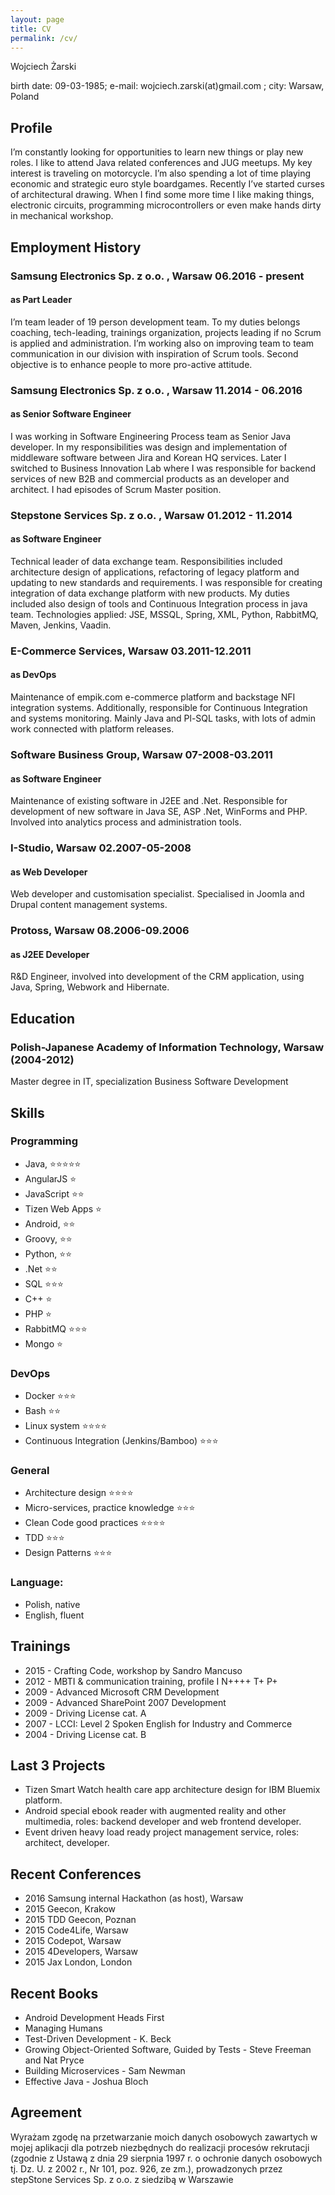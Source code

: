 ```yaml
---
layout: page
title: CV
permalink: /cv/
---
```


Wojciech Żarski

birth date: 09-03-1985; e-mail: wojciech.zarski(at)gmail.com ; city: Warsaw, Poland

## Profile

I’m constantly looking for opportunities to learn new things or play new roles. I like to attend Java related conferences and JUG meetups.
My key interest is traveling on motorcycle. I’m also spending a lot of time playing economic and strategic euro style boardgames. Recently I’ve started curses of architectural drawing. When I find some more time I like making things, electronic circuits, programming microcontrollers or even make hands dirty in mechanical workshop.

## Employment History
### Samsung Electronics Sp. z o.o. , Warsaw 	06.2016 - present 
#### as Part Leader
I’m team leader of 19 person development team. To my duties belongs coaching, tech-leading, trainings organization, projects leading if no Scrum is applied and administration. I’m working also on improving team to team communication in our division with inspiration of Scrum tools. Second objective is to enhance people to more pro-active attitude.

### Samsung Electronics Sp. z o.o. , Warsaw 	11.2014 - 06.2016
#### as Senior Software Engineer
I was working in Software Engineering Process team as Senior Java developer. 
In my responsibilities was design and implementation of middleware  software between Jira and Korean HQ services. Later I switched to Business Innovation Lab where I was responsible for backend services of new B2B and commercial products as an developer and architect.
I had episodes of Scrum Master position.

### Stepstone Services Sp. z o.o. , Warsaw 	01.2012 - 11.2014
#### as Software Engineer
Technical leader of data exchange team. Responsibilities included architecture design of applications, refactoring of legacy platform and updating to new standards and requirements. I was responsible for creating integration of data exchange platform with new products. My duties included also design of tools and Continuous Integration process in java team. Technologies applied: JSE, MSSQL, Spring, XML, Python, RabbitMQ, Maven, Jenkins, Vaadin.

### E-Commerce Services, Warsaw 	03.2011-12.2011
#### as DevOps
Maintenance of empik.com e-commerce platform and backstage NFI integration systems. Additionally, responsible for Continuous Integration and systems monitoring. Mainly Java and Pl-SQL tasks, with lots of admin work connected with platform releases.

### Software Business Group, Warsaw 	07-2008-03.2011
#### as Software Engineer
Maintenance of existing software in J2EE and .Net. Responsible for development of new software in Java SE, ASP .Net, WinForms and PHP. Involved into analytics process and administration tools.

### I-Studio, Warsaw 	02.2007-05-2008
#### as Web Developer
Web developer and customisation specialist. Specialised in Joomla and Drupal content management systems. 


### Protoss, Warsaw 	08.2006-09.2006
#### as J2EE Developer
R&D Engineer, involved into development of the CRM application, using Java, Spring, Webwork and Hibernate.


## Education

### Polish-Japanese Academy of Information Technology, Warsaw (2004-2012)
Master degree in IT, specialization Business Software Development


## Skills
### Programming

* Java, :star::star::star::star::star:
* AngularJS :star:
* JavaScript :star::star:
* Tizen Web Apps :star:
* Android, :star::star:
* Groovy, :star::star:
* Python, :star::star:
* .Net :star::star:
* SQL :star::star::star:
* C++ :star:
* PHP :star:
* RabbitMQ :star::star::star:
* Mongo :star:

### DevOps

* Docker :star::star::star:
* Bash :star::star:
* Linux system :star::star::star::star:
* Continuous Integration (Jenkins/Bamboo) :star::star::star:

### General

* Architecture design :star::star::star::star:
* Micro-services, practice knowledge :star::star::star:
* Clean Code good practices :star::star::star::star:
* TDD :star::star::star:
* Design Patterns :star::star::star:

### Language: 

* Polish, native
* English, fluent

## Trainings

* 2015 - Crafting Code, workshop by Sandro Mancuso
* 2012 - MBTI & communication training, profile I N++++ T+ P+ 
* 2009 - Advanced Microsoft CRM Development 
* 2009 - Advanced SharePoint 2007 Development 
* 2009 - Driving License cat. A 
* 2007 - LCCI: Level 2 Spoken English for Industry and Commerce 
* 2004 - Driving License cat. B

## Last 3 Projects

* Tizen Smart Watch health care app architecture design for IBM Bluemix platform.
* Android special ebook reader with augmented reality and other multimedia, roles: backend developer and web frontend developer.
* Event driven heavy load ready project management service, roles: architect, developer.

## Recent Conferences

* 2016 Samsung internal Hackathon (as host), Warsaw
* 2015 Geecon, Krakow
* 2015 TDD Geecon, Poznan
* 2015 Code4Life, Warsaw
* 2015 Codepot, Warsaw
* 2015 4Developers, Warsaw
* 2015 Jax London, London

## Recent Books

* Android Development Heads First
* Managing Humans
* Test-Driven Development - K. Beck
* Growing Object-Oriented Software, Guided by Tests - Steve Freeman and Nat Pryce
* Building Microservices - Sam Newman
* Effective Java - Joshua Bloch 


## Agreement
Wyrażam zgodę na przetwarzanie moich danych osobowych zawartych w mojej aplikacji dla potrzeb niezbędnych do realizacji procesów rekrutacji (zgodnie z Ustawą z dnia 29 sierpnia 1997 r. o ochronie danych osobowych tj. Dz. U. z 2002 r., Nr 101, poz. 926, ze zm.), prowadzonych przez stepStone Services Sp. z o.o.  z siedzibą w Warszawie


[jekyll-organization]: https://github.com/jekyll
